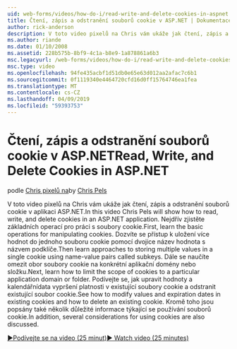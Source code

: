 ```yaml
---
uid: web-forms/videos/how-do-i/read-write-and-delete-cookies-in-aspnet
title: Čtení, zápis a odstranění souborů cookie v ASP.NET | Dokumentace Microsoftu
author: rick-anderson
description: V toto video pixelů na Chris vám ukáže jak čtení, zápis a odstranění souborů cookie v aplikaci ASP.NET. Nejdřív zjistěte základních operací pro práci s cooki...
ms.author: riande
ms.date: 01/10/2008
ms.assetid: 228b575b-8bf9-4c1a-b8e9-1a878861a6b3
msc.legacyurl: /web-forms/videos/how-do-i/read-write-and-delete-cookies-in-aspnet
msc.type: video
ms.openlocfilehash: 94fe435acbf1d51db0e65e63d012aa2afac7c6b1
ms.sourcegitcommit: 0f1119340e4464720cfd16d0ff15764746ea1fea
ms.translationtype: MT
ms.contentlocale: cs-CZ
ms.lasthandoff: 04/09/2019
ms.locfileid: "59393753"
---
```

# <a name="read-write-and-delete-cookies-in-aspnet"></a><span data-ttu-id="4b1bd-104">Čtení, zápis a odstranění souborů cookie v ASP.NET</span><span class="sxs-lookup"><span data-stu-id="4b1bd-104">Read, Write, and Delete Cookies in ASP.NET</span></span>

<span data-ttu-id="4b1bd-105">podle [Chris pixelů na](https://twitter.com/chrispels)</span><span class="sxs-lookup"><span data-stu-id="4b1bd-105">by [Chris Pels](https://twitter.com/chrispels)</span></span>

<span data-ttu-id="4b1bd-106">V toto video pixelů na Chris vám ukáže jak čtení, zápis a odstranění souborů cookie v aplikaci ASP.NET.</span><span class="sxs-lookup"><span data-stu-id="4b1bd-106">In this video Chris Pels will show how to read, write, and delete cookies in an ASP.NET application.</span></span> <span data-ttu-id="4b1bd-107">Nejdřív zjistěte základních operací pro práci s soubory cookie.</span><span class="sxs-lookup"><span data-stu-id="4b1bd-107">First, learn the basic operations for manipulating cookies.</span></span> <span data-ttu-id="4b1bd-108">Dozvíte se přístup k uložení více hodnot do jednoho souboru cookie pomocí dvojice název hodnota s názvem podklíče.</span><span class="sxs-lookup"><span data-stu-id="4b1bd-108">Then learn approaches to storing multiple values in a single cookie using name-value pairs called subkeys.</span></span> <span data-ttu-id="4b1bd-109">Dále se naučíte omezit obor soubory cookie na konkrétní aplikační domény nebo složku.</span><span class="sxs-lookup"><span data-stu-id="4b1bd-109">Next, learn how to limit the scope of cookies to a particular application domain or folder.</span></span> <span data-ttu-id="4b1bd-110">Podívejte se, jak upravit hodnoty a kalendářnídata vypršení platnosti v existující soubory cookie a odstranit existující soubor cookie.</span><span class="sxs-lookup"><span data-stu-id="4b1bd-110">See how to modify values and expiration dates in existing cookies and how to delete an existing cookie.</span></span> <span data-ttu-id="4b1bd-111">Kromě toho jsou popsány také několik důležité informace týkající se používání souborů cookie.</span><span class="sxs-lookup"><span data-stu-id="4b1bd-111">In addition, several considerations for using cookies are also discussed.</span></span>

[<span data-ttu-id="4b1bd-112">&#9654;Podívejte se na video (25 minut)</span><span class="sxs-lookup"><span data-stu-id="4b1bd-112">&#9654; Watch video (25 minutes)</span></span>](https://channel9.msdn.com/Blogs/ASP-NET-Site-Videos/read-write-and-delete-cookies-in-aspnet)
